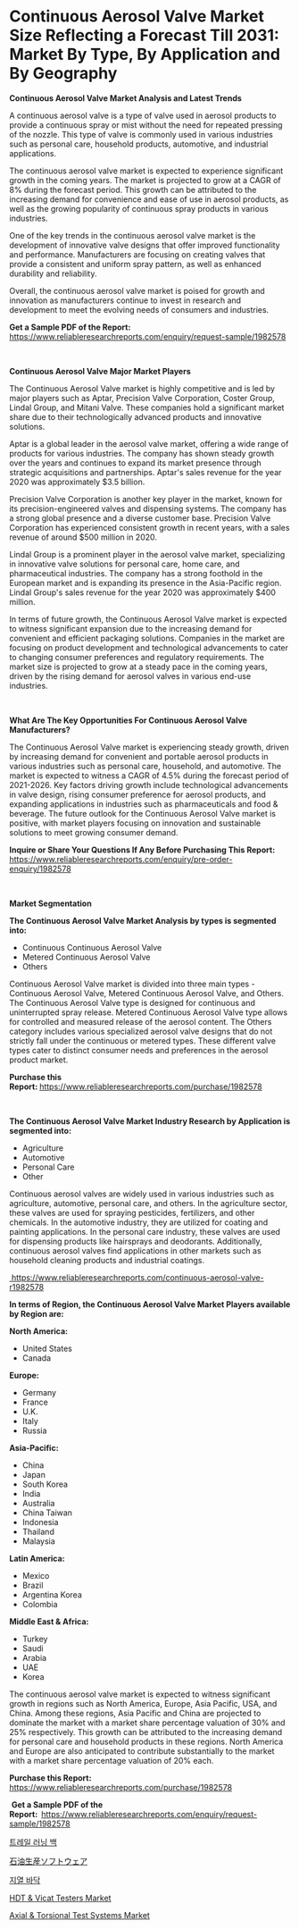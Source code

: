 <p><h1>Continuous Aerosol Valve Market Size Reflecting a Forecast Till 2031: Market By Type, By Application and By Geography</h1></p><p><strong>Continuous Aerosol Valve Market Analysis and Latest Trends</strong></p>
<p><p>A continuous aerosol valve is a type of valve used in aerosol products to provide a continuous spray or mist without the need for repeated pressing of the nozzle. This type of valve is commonly used in various industries such as personal care, household products, automotive, and industrial applications.</p><p>The continuous aerosol valve market is expected to experience significant growth in the coming years. The market is projected to grow at a CAGR of 8% during the forecast period. This growth can be attributed to the increasing demand for convenience and ease of use in aerosol products, as well as the growing popularity of continuous spray products in various industries.</p><p>One of the key trends in the continuous aerosol valve market is the development of innovative valve designs that offer improved functionality and performance. Manufacturers are focusing on creating valves that provide a consistent and uniform spray pattern, as well as enhanced durability and reliability.</p><p>Overall, the continuous aerosol valve market is poised for growth and innovation as manufacturers continue to invest in research and development to meet the evolving needs of consumers and industries.</p></p>
<p><strong>Get a Sample PDF of the Report:&nbsp;</strong> <a href="https://www.reliableresearchreports.com/enquiry/request-sample/1982578">https://www.reliableresearchreports.com/enquiry/request-sample/1982578</a></p>
<p>&nbsp;</p>
<p><strong>Continuous Aerosol Valve Major Market Players</strong></p>
<p><p>The Continuous Aerosol Valve market is highly competitive and is led by major players such as Aptar, Precision Valve Corporation, Coster Group, Lindal Group, and Mitani Valve. These companies hold a significant market share due to their technologically advanced products and innovative solutions. </p><p>Aptar is a global leader in the aerosol valve market, offering a wide range of products for various industries. The company has shown steady growth over the years and continues to expand its market presence through strategic acquisitions and partnerships. Aptar's sales revenue for the year 2020 was approximately $3.5 billion.</p><p>Precision Valve Corporation is another key player in the market, known for its precision-engineered valves and dispensing systems. The company has a strong global presence and a diverse customer base. Precision Valve Corporation has experienced consistent growth in recent years, with a sales revenue of around $500 million in 2020.</p><p>Lindal Group is a prominent player in the aerosol valve market, specializing in innovative valve solutions for personal care, home care, and pharmaceutical industries. The company has a strong foothold in the European market and is expanding its presence in the Asia-Pacific region. Lindal Group's sales revenue for the year 2020 was approximately $400 million.</p><p>In terms of future growth, the Continuous Aerosol Valve market is expected to witness significant expansion due to the increasing demand for convenient and efficient packaging solutions. Companies in the market are focusing on product development and technological advancements to cater to changing consumer preferences and regulatory requirements. The market size is projected to grow at a steady pace in the coming years, driven by the rising demand for aerosol valves in various end-use industries.</p></p>
<p>&nbsp;</p>
<p><strong>What Are The Key Opportunities For Continuous Aerosol Valve Manufacturers?</strong></p>
<p><p>The Continuous Aerosol Valve market is experiencing steady growth, driven by increasing demand for convenient and portable aerosol products in various industries such as personal care, household, and automotive. The market is expected to witness a CAGR of 4.5% during the forecast period of 2021-2026. Key factors driving growth include technological advancements in valve design, rising consumer preference for aerosol products, and expanding applications in industries such as pharmaceuticals and food & beverage. The future outlook for the Continuous Aerosol Valve market is positive, with market players focusing on innovation and sustainable solutions to meet growing consumer demand.</p></p>
<p><strong>Inquire or Share Your Questions If Any Before Purchasing This Report:</strong> <a href="https://www.reliableresearchreports.com/enquiry/pre-order-enquiry/1982578">https://www.reliableresearchreports.com/enquiry/pre-order-enquiry/1982578</a></p>
<p>&nbsp;</p>
<p><strong>Market Segmentation</strong></p>
<p><strong>The Continuous Aerosol Valve Market Analysis by types is segmented into:</strong></p>
<p><ul><li>Continuous Continuous Aerosol Valve</li><li>Metered Continuous Aerosol Valve</li><li>Others</li></ul></p>
<p><p>Continuous Aerosol Valve market is divided into three main types - Continuous Aerosol Valve, Metered Continuous Aerosol Valve, and Others. The Continuous Aerosol Valve type is designed for continuous and uninterrupted spray release. Metered Continuous Aerosol Valve type allows for controlled and measured release of the aerosol content. The Others category includes various specialized aerosol valve designs that do not strictly fall under the continuous or metered types. These different valve types cater to distinct consumer needs and preferences in the aerosol product market.</p></p>
<p><strong>Purchase this Report:&nbsp;</strong><a href="https://www.reliableresearchreports.com/purchase/1982578">https://www.reliableresearchreports.com/purchase/1982578</a></p>
<p>&nbsp;</p>
<p><strong>The Continuous Aerosol Valve Market Industry Research by Application is segmented into:</strong></p>
<p><ul><li>Agriculture</li><li>Automotive</li><li>Personal Care</li><li>Other</li></ul></p>
<p><p>Continuous aerosol valves are widely used in various industries such as agriculture, automotive, personal care, and others. In the agriculture sector, these valves are used for spraying pesticides, fertilizers, and other chemicals. In the automotive industry, they are utilized for coating and painting applications. In the personal care industry, these valves are used for dispensing products like hairsprays and deodorants. Additionally, continuous aerosol valves find applications in other markets such as household cleaning products and industrial coatings.</p></p>
<p><a href="https://www.reliableresearchreports.com/continuous-aerosol-valve-r1982578">&nbsp;https://www.reliableresearchreports.com/continuous-aerosol-valve-r1982578</a></p>
<p><strong>In terms of Region, the Continuous Aerosol Valve Market Players available by Region are:</strong></p>
<p>
    <p> <strong> North America: </strong>
        <ul>
            <li>United States</li>
            <li>Canada</li>
        </ul>
        </p> 
    <p> <strong> Europe: </strong>
        <ul>
            <li>Germany</li>
            <li>France</li>
            <li>U.K.</li>
            <li>Italy</li>
            <li>Russia</li>
        </ul>
        </p> 
    <p> <strong> Asia-Pacific: </strong>
        <ul>
            <li>China</li>
            <li>Japan</li>
            <li>South Korea</li>
            <li>India</li>
            <li>Australia</li>
            <li>China Taiwan</li>
            <li>Indonesia</li>
            <li>Thailand</li>
            <li>Malaysia</li>
        </ul>
        </p> 
    <p> <strong> Latin America: </strong>
        <ul>
            <li>Mexico</li>
            <li>Brazil</li>
            <li>Argentina Korea</li>
            <li>Colombia</li>
        </ul>
        </p> 
    <p> <strong> Middle East & Africa: </strong>
        <ul>
            <li>Turkey</li>
            <li>Saudi</li>
            <li>Arabia</li>
            <li>UAE</li>
            <li>Korea</li>
        </ul>
    </p>
    </p>
<p><p>The continuous aerosol valve market is expected to witness significant growth in regions such as North America, Europe, Asia Pacific, USA, and China. Among these regions, Asia Pacific and China are projected to dominate the market with a market share percentage valuation of 30% and 25% respectively. This growth can be attributed to the increasing demand for personal care and household products in these regions. North America and Europe are also anticipated to contribute substantially to the market with a market share percentage valuation of 20% each.</p></p>
<p><strong>Purchase this Report: </strong><a href="https://www.reliableresearchreports.com/purchase/1982578">https://www.reliableresearchreports.com/purchase/1982578</a></p>
<p>&nbsp;<strong>Get a Sample PDF of the Report:&nbsp;&nbsp;</strong><a href="https://www.reliableresearchreports.com/enquiry/request-sample/1982578">https://www.reliableresearchreports.com/enquiry/request-sample/1982578</a></p>
<p><strong></strong></p>
<p><p><a href="https://medium.com/@rickymetzdvm/%ED%8A%B8%EB%A0%88%EC%9D%BC%EB%9F%AC%EB%8B%9D-%EA%B0%80%EB%B0%A9-%EC%8B%9C%EC%9E%A5-%EB%8F%99%ED%96%A5%EA%B3%BC-%EC%8B%9C%EC%9E%A5-%EB%B6%84%EC%84%9D%EC%9D%80-2024%EB%85%84%EB%B6%80%ED%84%B0-2031%EB%85%84%EA%B9%8C%EC%A7%80-%EC%98%88%EC%B8%A1%EB%90%A9%EB%8B%88%EB%8B%A4-ba8dfda0ccb3">트레일 러닝 백</a></p><p><a href="https://github.com/avbqbctihcbe2/Market-Research-Report-List-1/blob/main/332685145250.md">石油生産ソフトウェア</a></p><p><a href="https://github.com/chupp85/Market-Research-Report-List-1/blob/main/672156541407.md">지열 바닥</a></p><p><a href="https://github.com/kufem1/Market-Research-Report-List-2/blob/main/hdt-vicat-testers-market.md">HDT & Vicat Testers Market</a></p><p><a href="https://github.com/kosella/Market-Research-Report-List-3/blob/main/axial-torsional-test-systems-market.md">Axial & Torsional Test Systems Market</a></p></p>
